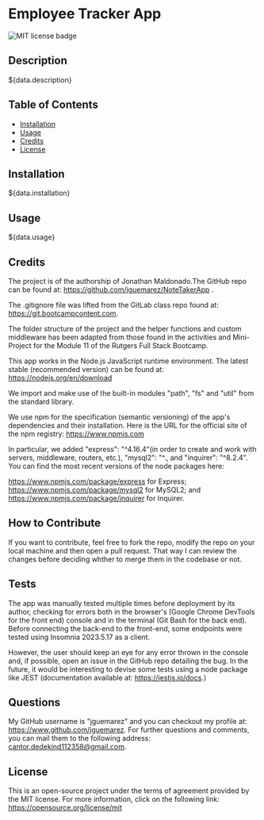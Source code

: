 
# Employee Tracker App

![MIT license badge](https://img.shields.io/badge/license-MIT-blue)

## Description
  
${data.description}

## Table of Contents

- [Installation](#installation)
- [Usage](#usage)
- [Credits](#credits)
- [License](#license)

## Installation

${data.installation}

## Usage

${data.usage}

## Credits

The project is of the authorship of Jonathan Maldonado.The GitHub repo can be found at: <https://github.com/jguemarez/NoteTakerApp> .

The .gitignore file was lifted from the GitLab class repo found at: <https://git.bootcampcontent.com>.

The folder structure of the project and the helper functions and custom middleware has been adapted from those found in the activities and Mini-Project for the Module 11 of the Rutgers Full Stack Bootcamp.

This app works in the Node.js JavaScript runtime environment. The latest stable (recommended version) can be found at: <https://nodejs.org/en/download>

We import and make use of the built-in modules "path", "fs" and "util" from the standard library.

We use npm for the specification (semantic versioning) of the app's dependencies and their installation. Here is the URL for the official site of the npm registry: <https://www.npmjs.com>

In particular, we added  "express": "^4.16.4"(in order to create and work with servers, middleware, routers, etc.), "mysql2": "^., and "inquirer": "^8.2.4". You can find the most recent versions of the node packages here:

<https://www.npmjs.com/package/express> for Express; <https://www.npmjs.com/package/mysql2> for MySQL2; and <https://www.npmjs.com/package/inquirer> for Inquirer.


## How to Contribute

If you want to contribute, feel free to fork the repo, modify the repo on your local machine and then open a pull request. That way I can review the changes before deciding whther to merge them in the codebase or not.

## Tests

The app was manually tested multiple times before deployment by its author, checking for errors both in the browser's (Google Chrome DevTools for the front end) console and in the terminal (Git Bash for the back end). Before connecting the back-end to the front-end, some endpoints were tested using Insomnia 2023.5.17 as a client.

However, the user should keep an eye for any error thrown in the console and, if possible, open an issue in the GitHub repo detailing the bug. In the future, it would be interesting to devise some tests using a node package like JEST (documentation available at: <https://jestjs.io/docs>.)

## Questions

My GitHub username is "jguemarez" and you can checkout my profile at: <https://www.github.com/jguemarez>.
For further questions and comments, you can mail them to the following address: <cantor.dedekind112358@gmail.com>.

## License

This is an open-source project under the terms of agreement provided by the MIT license. 
For more information, click on the following link: <https://opensource.org/license/mit>

